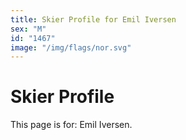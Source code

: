 ```yaml
---
title: Skier Profile for Emil Iversen
sex: "M"
id: "1467"
image: "/img/flags/nor.svg" 
---
```


# Skier Profile

This page is for: Emil Iversen.
    
